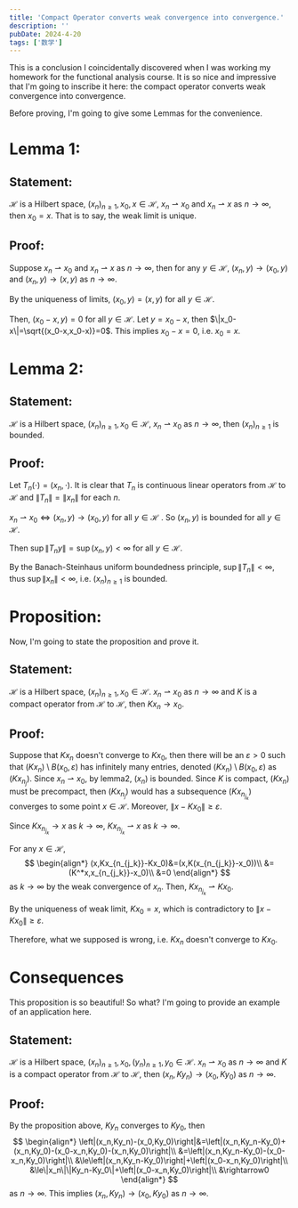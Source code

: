 ```yaml
---
title: 'Compact Operator converts weak convergence into convergence.'
description: ''
pubDate: 2024-4-20
tags: ['数学']
---
```


This is a conclusion I coincidentally discovered when I was working my homework for the functional analysis course. It is so nice and impressive that I'm going to inscribe it here: the compact operator converts weak convergence into convergence.

Before proving, I'm going to give some Lemmas for the convenience.

# Lemma 1:

 ## Statement:

$\mathcal{H}$ is a Hilbert space, $(x_n)_{n\ge1},x_0,x \in \mathcal{H}$, $x_n\rightharpoonup x_0$ and $x_n\rightharpoonup x$ as $n\rightarrow \infty$, then $x_0=x$. That is to say, the weak limit is unique.

## Proof:

Suppose $x_n\rightharpoonup x_0$ and $x_n\rightharpoonup x$ as $n\rightarrow \infty$, then for any $y\in\mathcal{H}$, $(x_n,y)\rightarrow(x_0,y)$ and $(x_n,y)\rightarrow(x,y)$ as $n\rightarrow \infty$.

By the uniqueness of limits, $(x_0,y)=(x,y)$ for all $y\in\mathcal{H}$.

Then, $(x_0-x,y)=0$ for all $y\in\mathcal{H}$. Let $y=x_0-x$, then $\|x_0-x\|=\sqrt{(x_0-x,x_0-x)}=0$. This implies $x_0 -x=0$, i.e. $x_0=x$.

# Lemma 2:

 ## Statement:

$\mathcal{H}$ is a Hilbert space, $(x_n)_{n\ge1},x_0 \in \mathcal{H}$, $x_n\rightharpoonup x_0$ as $n\rightarrow \infty$, then $(x_n)_{n\ge1}$ is bounded.

## Proof:

Let $T_n(\cdot)=(x_n,\cdot)$. It is clear that $T_n$ is continuous linear operators from  $\mathcal{H}$ to $\mathcal{H}$ and $\|T_n\|=\|x_n\|$ for each $n$.

$x_n\rightharpoonup x_0 \Leftrightarrow (x_n,y)\rightarrow (x_0,y)$ for all $y\in\mathcal{H}$ . So $(x_n,y)$ is bounded for all $y\in \mathcal{H}$.

Then $\sup\|T_ny\|=\sup(x_n,y)<\infty$ for all $y\in \mathcal{H}$.

By the Banach-Steinhaus uniform boundedness principle, $\sup\|T_n\|<\infty$, thus $\sup\|x_n\|<\infty$, i.e. $(x_n)_{n\ge1}$ is bounded.

# Proposition:

Now, I'm going to state the proposition and prove it.

## Statement: 

$\mathcal{H}$ is a Hilbert space, $(x_n)_{n\ge1},x_0 \in \mathcal{H}$. $x_n\rightharpoonup x_0$ as $n\rightarrow \infty$ and $K$ is a compact operator from  $\mathcal{H}$ to $\mathcal{H}$, then $Kx_n\rightarrow x_0$. 

## Proof:

Suppose that $Kx_n$ doesn't converge to $Kx_0$, then there will be an $\varepsilon>0$ such that $(Kx_n)\setminus B(x_0,\varepsilon)$ has infinitely many entries, denoted  $(Kx_n)\setminus B(x_0,\varepsilon)$ as $(Kx_{n_j})$. Since $x_n \rightharpoonup x_0$, by lemma2, $(x_n)$ is bounded. Since $K$ is compact, $(Kx_n)$ must be precompact, then $(Kx_{n_j})$ would has a subsequence $(Kx_{n_{j_k}})$ converges to some point $x\in\mathcal{H}$. Moreover, $\|x-Kx_0\|\ge \varepsilon$.

Since $Kx_{n_{j_k}}\rightarrow x$ as $k\rightarrow\infty$, $Kx_{n_{j_k}}\rightharpoonup x$ as $k\rightarrow\infty$. 

For any $x\in\mathcal{H}$,
$$
\begin{align*}
(x,Kx_{n_{j_k}}-Kx_0)&=(x,K(x_{n_{j_k}}-x_0))\\
&=(K^*x,x_{n_{j_k}}-x_0)\\
&=0
\end{align*}
$$
as $k\rightarrow \infty$ by the weak convergence of $x_n$. Then, $Kx_{n_{j_k}}\rightharpoonup Kx_0$.

By the uniqueness of weak limit, $Kx_0 =x$, which is contradictory to $\|x-Kx_0\|\ge \varepsilon$.

Therefore, what we supposed is wrong, i.e. $Kx_n$ doesn't converge to $Kx_0$.

# Consequences

This proposition is so beautiful! So what? I'm going to provide an example of an application here.

## Statement:

$\mathcal{H}$ is a Hilbert space, $(x_n)_{n\ge1},x_0,(y_n)_{n\ge1},y_0 \in \mathcal{H}$. $x_n\rightharpoonup x_0$ as $n\rightarrow \infty$ and $K$ is a compact operator from  $\mathcal{H}$ to $\mathcal{H}$, then $(x_n,Ky_n)\rightarrow(x_0,Ky_0)$ as $n\rightarrow\infty$. 

## Proof:

By the proposition above, $Ky_n$ converges to $Ky_0$, then
$$
\begin{align*}
\left|(x_n,Ky_n)-(x_0,Ky_0)\right|&=\left|(x_n,Ky_n-Ky_0)+(x_n,Ky_0)-(x_0-x_n,Ky_0)-(x_n,Ky_0)\right|\\
&=\left|(x_n,Ky_n-Ky_0)-(x_0-x_n,Ky_0)\right|\\
&\le\left|(x_n,Ky_n-Ky_0)\right|+\left|(x_0-x_n,Ky_0)\right|\\
&\le\|x_n\|\|Ky_n-Ky_0\|+\left|(x_0-x_n,Ky_0)\right|\\
&\rightarrow0
\end{align*}
$$
as $n\rightarrow\infty$. This implies $(x_n,Ky_n)\rightarrow(x_0,Ky_0)$ as $n\rightarrow\infty$. 
